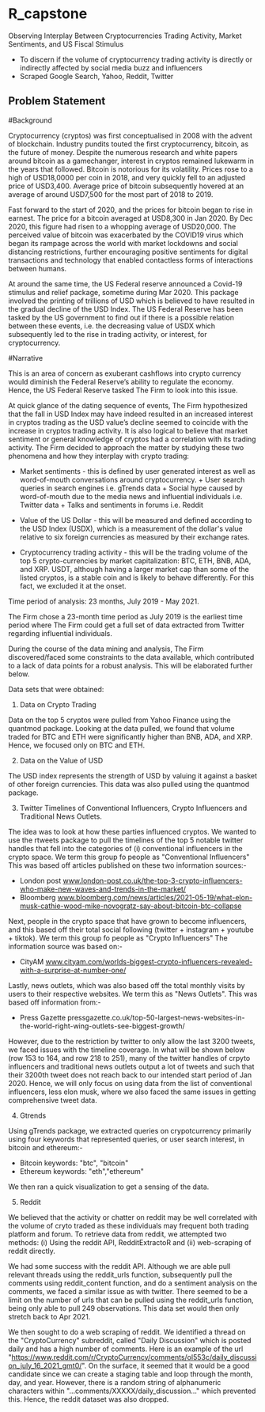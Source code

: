 # R_capstone 
Observing Interplay Between Cryptocurrencies Trading Activity, Market Sentiments, and US Fiscal Stimulus

- To discern if the volume of cryptocurrency trading activity is directly or indirectly affected by social media buzz and influencers
- Scraped Google Search, Yahoo, Reddit, Twitter



## Problem Statement

#Background 

Cryptocurrency (cryptos) was first conceptualised in 2008 with the advent of blockchain. Industry pundits touted the first cryptocurrency, bitcoin, as the future of money. Despite the numerous research and white papers around bitcoin as a gamechanger, interest in cryptos remained lukewarm in the years that followed. Bitcoin is notorious for its volatility. Prices rose to a high of USD18,0000 per coin in 2018, and very quickly fell to an adjusted price of USD3,400. Average price of bitcoin subsequently hovered at an average of around USD7,500 for the most part of 2018 to 2019. 

Fast forward to the start of 2020, and the prices for bitcoin began to rise in earnest. The price for a bitcoin averaged at USD8,300 in Jan 2020. By Dec 2020, this figure had risen to a whopping average of USD20,000. The perceived value of bitcoin was exacerbated by the COVID19 virus which began its rampage across the world with market lockdowns and social distancing restrictions, further encouraging positive sentiments for digital transactions and technology that enabled contactless forms of interactions between humans.

At around the same time, the US Federal reserve announced a Covid-19 stimulus and relief package, sometime during Mar 2020. This package involved the printing of trillions of USD which is believed to have resulted in the gradual decline of the USD Index. The US Federal Reserve has been tasked by the US government to find out if there is a possible relation between these events, i.e. the decreasing value of USDX which subsequently led to the rise in trading activity, or interest, for cryptocurrency.

#Narrative

This is an area of concern as exuberant cashflows  into crypto currency would diminish the Federal Reserve’s ability to regulate the economy.  Hence, the US Federal Reserve tasked The Firm to look into this issue. 

At quick glance of the dating sequence of events, The Firm hypothesized that the fall in USD Index may have indeed resulted in an increased interest in cryptos trading as the USD value’s decline seemed to coincide with the increase in cryptos trading activity. It is also logical to believe that market sentiment or general knowledge of cryptos had a correlation with its trading activity. The Firm decided to approach the matter by studying these two phenomena and how they interplay with crypto trading: 

  - Market sentiments - this is defined by user generated interest as well as word-of-mouth conversations         around cryptocurrency. 
          + User search queries in search engines i.e. gTrends data
          + Social hype caused by word-of-mouth due to the media news and influential individuals i.e. Twitter             data
          + Talks and sentiments in forums i.e. Reddit

  - Value of the US Dollar - this will be measured and defined according to the USD Index (USDX), which is a      measurement of the dollar's value relative to six foreign currencies as measured by their exchange rates.

  - Cryptocurrency trading activity - this will be the trading volume of the top 5 crypto-currencies by market     capitalization: BTC, ETH, BNB, ADA, and XRP. USDT, although having a larger market cap than some of the        listed cryptos, is a stable coin and is likely to behave differently. For this fact, we excluded it at the     onset.

Time period of analysis: 23 months, July 2019 - May 2021. 

The Firm chose a 23-month time period as July 2019 is the earliest time period where The Firm could get a full set of data extracted from Twitter regarding influential individuals. 

During the course of the data mining and analysis, The Firm discovered/faced some constraints to the data available, which contributed to a lack of data points for a robust analysis. This will be elaborated further below.


Data sets that were obtained:

  1. Data on Crypto Trading
  
  Data on the top 5 cryptos were pulled from Yahoo Finance using the quantmod package. Looking at the data pulled, we found that volume traded for BTC and ETH were significantly higher than BNB, ADA, and XRP. Hence, we focused only on BTC and ETH. 
  
  2. Data on the Value of USD
  
  The USD index represents the strength of USD by valuing it against a basket of other foreign currencies. This data was also pulled using the quantmod package. 
  
  3. Twitter Timelines of Conventional Influencers, Crypto Influencers and Traditional News Outlets. 
  
  The idea was to look at how these parties influenced cryptos. We wanted to use the rtweets package to pull the timelines of the top 5 notable twitter handles that fell into the categories of (i) conventional influencers in the crypto space.  We term this group fo people as "Conventional Influencers"
  This was based off articles published on these two information sources:-
  - London post 
  www.london-post.co.uk/the-top-3-crypto-influencers-who-make-new-waves-and-trends-in-the-market/
  - Bloomberg 
  www.bloomberg.com/news/articles/2021-05-19/what-elon-musk-cathie-wood-mike-novogratz-say-about-bitcoin-btc-collapse
  
  Next, people in the crypto space that have grown to become influencers, and this based off their total social following (twitter + instagram + youtube + tiktok). We term this group fo people as "Crypto Influencers"
  The information source was based on:-
  - CityAM
  www.cityam.com/worlds-biggest-crypto-influencers-revealed-with-a-surprise-at-number-one/
  
  Lastly, news outlets, which was also based off the total monthly visits by users to their respective websites. 
   We term this as "News Outlets". This was based off information from:-
   - Press Gazette
   pressgazette.co.uk/top-50-largest-news-websites-in-the-world-right-wing-outlets-see-biggest-growth/
  
  However, due to the restriction by twitter to only allow the last 3200 tweets, we faced issues with the timeline coverage. In what will be shown below (row 153 to 164, and row 218 to 251), many of the twitter handles of crpyto influencers and traditional news outlets output a lot of tweets and such that their 3200th tweet does not reach back to our intended start period of Jan 2020. Hence, we will only focus on using data from the list of conventional influencers, less elon musk, where we also faced the same issues in getting comprehensive tweet data.
  
  4. Gtrends 

  Using gTrends package, we extracted queries on crypotcurrency primarily using four keywords that represented queries, or user search interest, in bitcoin and ethereum:-
- Bitcoin keywords: "btc", "bitcoin" 
- Ethereum keywords: "eth","ethereum"

We then ran a quick visualization to get a sensing of the data. 

  5. Reddit
  
  We believed that the activity or chatter on reddit may be well correlated with the volume of cryto traded as these individuals may frequent both trading platform and forum. To retrieve data from reddit, we attempted two methods: (i) Using the reddit API, RedditExtractoR and (ii) web-scraping of reddit directly. 
  
  We had some success with the reddit API. Although we are able pull relevant threads using the reddit_urls function, subsequently pull the comments using reddit_content function, and do a sentiment analysis on the comments, we faced a similar issue as with twitter. There seemed to be a limit on the number of urls that can be pulled using the reddit_urls function, being only able to pull 249 observations. This data set would then only stretch back to Apr 2021.
  
  We then sought to do a web scraping of reddit. We identified a thread on the "CryptoCurrency" subreddit, called "Daily Discussion" which is posted daily and has a high number of comments. Here is an example of the url "https://www.reddit.com/r/CryptoCurrency/comments/ol553c/daily_discussion_july_16_2021_gmt0/". On the surface, it seemed that it would be a good candidate since we can create a staging table and loop through the month, day, and year. However, there is a random string of alphanumeric characters within "...comments/XXXXX/daily_discussion..." which prevented this. Hence, the reddit dataset was also dropped. 

